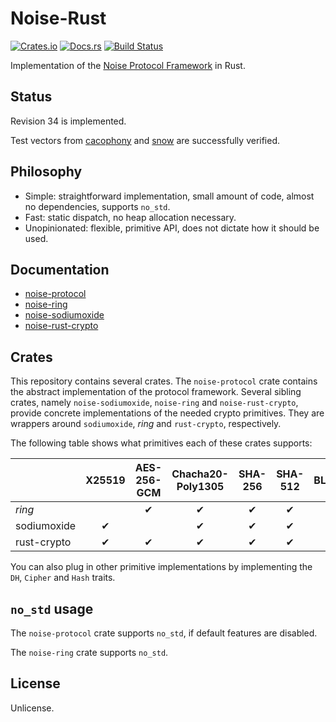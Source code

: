 # Noise-Rust

[![Crates.io](https://img.shields.io/crates/v/noise-protocol.svg)](https://crates.io/crates/noise-protocol)
[![Docs.rs](https://docs.rs/noise-protocol/badge.svg)](https://docs.rs/noise-protocol)
[![Build Status](https://travis-ci.org/sopium/noise-rust.svg?branch=master)](https://travis-ci.org/sopium/noise-rust)

Implementation of the [Noise Protocol
Framework](http://noiseprotocol.org) in Rust.

## Status

Revision 34 is implemented.

Test vectors from [cacophony](https://github.com/centromere/cacophony) and [snow](https://github.com/mcginty/snow) are successfully verified.

## Philosophy

* Simple: straightforward implementation, small amount of code, almost no
  dependencies, supports `no_std`.
* Fast: static dispatch, no heap allocation necessary.
* Unopinionated: flexible, primitive API, does not dictate how it should be
  used.

## Documentation

* [noise-protocol](https://docs.rs/noise-protocol)
* [noise-ring](https://docs.rs/noise-ring)
* [noise-sodiumoxide](https://docs.rs/noise-sodiumoxide)
* [noise-rust-crypto](https://docs.rs/noise-rust-crypto)

## Crates

This repository contains several crates. The `noise-protocol` crate
contains the abstract implementation of the protocol
framework. Several sibling crates, namely `noise-sodiumoxide`,
`noise-ring` and `noise-rust-crypto`, provide concrete implementations
of the needed crypto primitives. They are wrappers around
`sodiumoxide`, _ring_ and `rust-crypto`, respectively.

The following table shows what primitives each of these crates
supports:

|             | X25519 | AES-256-GCM | Chacha20-Poly1305 | SHA-256 | SHA-512 | BLAKE2s | BLAKE2b |
|-------------|:------:|:-----------:|:-----------------:|:-------:|:-------:|:-------:|:-------:|
| _ring_      |        | ✔           | ✔                 | ✔       | ✔       |         |         |
| sodiumoxide | ✔      |             | ✔                 | ✔       | ✔       |         | ✔       |
| rust-crypto | ✔      | ✔           | ✔                 | ✔       | ✔       | ✔       | ✔       |

You can also plug in other primitive implementations by implementing the `DH`,
`Cipher` and `Hash` traits.

## `no_std` usage

The `noise-protocol` crate supports `no_std`, if default features are
disabled.

The `noise-ring` crate supports `no_std`.


## License

Unlicense.
